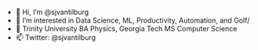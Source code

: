 - 👋 Hi, I’m @sjvantilburg
- 👀 I’m interested in Data Science, ML, Productivity, Automation, and Golf/
- 🌱 Trinity University BA Physics, Georgia Tech MS Computer Science
- 📫 Twitter: @sjvantilburg

<!---
sjvantilburg/sjvantilburg is a ✨ special ✨ repository because its `README.md` (this file) appears on your GitHub profile.
You can click the Preview link to take a look at your changes.
--->
